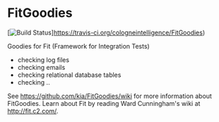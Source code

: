 FitGoodies
==========

[![Build Status](https://travis-ci.org/cologneintelligence/FitGoodies.png)]https://travis-ci.org/cologneintelligence/FitGoodies)

Goodies for Fit (Framework for Integration Tests)

- checking log files
- checking emails
- checking relational database tables
- checking ..

See https://github.com/kia/FitGoodies/wiki for more information about FitGoodies. Learn about Fit by reading Ward Cunningham's wiki at http://fit.c2.com/.
